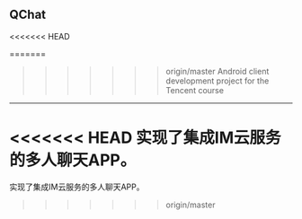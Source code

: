 ## QChat
<<<<<<< HEAD

=======
>>>>>>> origin/master
Android client development project for the Tencent course

------------------------------------------------------------------------------------------

<<<<<<< HEAD
实现了集成IM云服务的多人聊天APP。
=======
实现了集成IM云服务的多人聊天APP。
>>>>>>> origin/master
